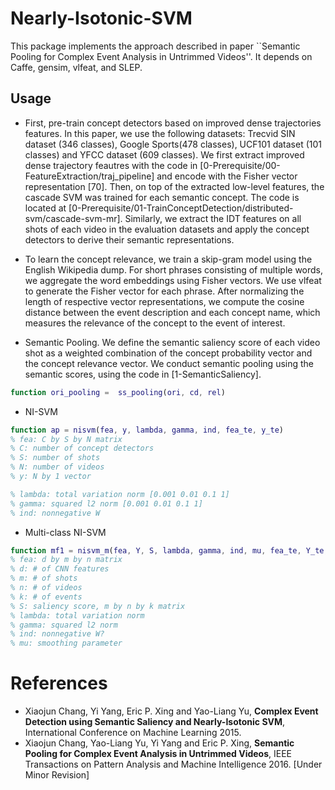 # Nearly-Isotonic-SVM

This package implements the approach described in paper ``Semantic Pooling for Complex Event Analysis in Untrimmed Videos''. It depends on Caffe, gensim, vlfeat, and SLEP.

## Usage

+ First, pre-train concept detectors based on improved dense trajectories features. In this paper, we use the following datasets: Trecvid SIN dataset (346 classes), Google Sports(478 classes), UCF101 dataset (101 classes) and YFCC dataset (609 classes). We first extract improved dense trajectory feautres with the code in [0-Prerequisite/00-FeatureExtraction/traj_pipeline] and encode with the Fisher vector representation [70]. Then, on top of the extracted low-level features, the cascade SVM was trained for each semantic concept. The code is located at [0-Prerequisite/01-TrainConceptDetection/distributed-svm/cascade-svm-mr]. Similarly, we extract the IDT features on all shots of each video in the evaluation datasets and apply the concept detectors to derive their semantic representations.

+ To learn the concept relevance, we train a skip-gram model using the English Wikipedia dump. For short phrases consisting of multiple words, we aggregate the word embeddings using Fisher vectors. We use vlfeat to generate the Fisher vector for each phrase. After normalizing the length of respective vector representations, we compute the cosine distance between the event description and each concept name, which measures the relevance of the concept to the event of interest.

+ Semantic Pooling. We define the semantic saliency score of each video shot as a weighted combination of the concept probability vector and the concept relevance vector. We conduct semantic pooling using the semantic scores, using the code in [1-SemanticSaliency].

```matlab
function ori_pooling =  ss_pooling(ori, cd, rel)
```

+ NI-SVM

```matlab
function ap = nisvm(fea, y, lambda, gamma, ind, fea_te, y_te)
% fea: C by S by N matrix
% C: number of concept detectors
% S: number of shots
% N: number of videos
% y: N by 1 vector

% lambda: total variation norm [0.001 0.01 0.1 1]
% gamma: squared l2 norm [0.001 0.01 0.1 1]
% ind: nonnegative W
``` 

+ Multi-class NI-SVM

```matlab
function mf1 = nisvm_m(fea, Y, S, lambda, gamma, ind, mu, fea_te, Y_te, Ste)
% fea: d by m by n matrix
% d: # of CNN features
% m: # of shots
% n: # of videos
% k: # of events
% S: saliency score, m by n by k matrix
% lambda: total variation norm
% gamma: squared l2 norm
% ind: nonnegative W?
% mu: smoothing parameter
```

# References
+ Xiaojun Chang, Yi Yang, Eric P. Xing and Yao-Liang Yu, **Complex Event Detection using Semantic Saliency and Nearly-Isotonic SVM**, International Conference on Machine Learning 2015.
+ Xiaojun Chang, Yao-Liang Yu, Yi Yang and Eric P. Xing, **Semantic Pooling for Complex Event Analysis in Untrimmed Videos**, IEEE Transactions on Pattern Analysis and Machine Intelligence 2016. [Under Minor Revision]
